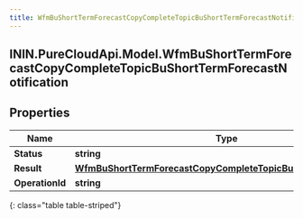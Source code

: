 ```yaml
---
title: WfmBuShortTermForecastCopyCompleteTopicBuShortTermForecastNotification
---
```

## ININ.PureCloudApi.Model.WfmBuShortTermForecastCopyCompleteTopicBuShortTermForecastNotification

## Properties

|Name | Type | Description | Notes|
|------------ | ------------- | ------------- | -------------|
| **Status** | **string** |  | [optional] |
| **Result** | [**WfmBuShortTermForecastCopyCompleteTopicBuShortTermForecast**](WfmBuShortTermForecastCopyCompleteTopicBuShortTermForecast.html) |  | [optional] |
| **OperationId** | **string** |  | [optional] |
{: class="table table-striped"}


